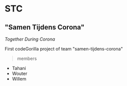 # STC
## "Samen Tijdens Corona"
*Together During Corona*

First codeGorilla project of team "samen-tijdens-corona" 

> members
- Tahani
- Wouter
- Willem


